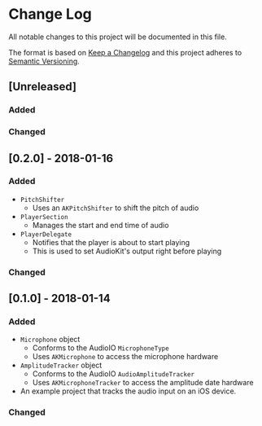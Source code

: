 # Change Log
All notable changes to this project will be documented in this file.

The format is based on [Keep a Changelog](http://keepachangelog.com/) 
and this project adheres to [Semantic Versioning](http://semver.org/).

## [Unreleased]
### Added

### Changed

## [0.2.0] - 2018-01-16
### Added
- `PitchShifter`
  - Uses an `AKPitchShifter` to shift the pitch of audio
- `PlayerSection`
  - Manages the start and end time of audio
- `PlayerDelegate`
  - Notifies that the player is about to start playing
  - This is used to set AudioKit's output right before playing

### Changed

## [0.1.0] - 2018-01-14
### Added
- `Microphone` object
  - Conforms to the AudioIO `MicrophoneType`
  - Uses `AKMicrophone` to access the microphone hardware
- `AmplitudeTracker` object
  - Conforms to the AudioIO `AudioAmplitudeTracker`
  - Uses `AKMicrophoneTracker` to access the amplitude date hardware
- An example project that tracks the audio input on an iOS device.

### Changed
